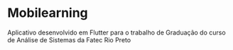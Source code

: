 # Mobilearning
Aplicativo desenvolvido em Flutter para o trabalho de Graduação do curso de Análise de Sistemas da Fatec Rio Preto
